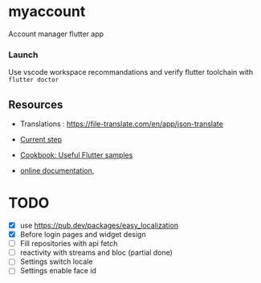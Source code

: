 # myaccount

Account manager flutter app

### Launch

Use vscode workspace recommandations and verify flutter toolchain with `flutter doctor`

## Resources

- Translations : https://file-translate.com/en/app/json-translate

- [Current step](https://bloclibrary.dev/#/flutterlogintutorial?id=authentication-bloc)

- [Cookbook: Useful Flutter samples](https://docs.flutter.dev/cookbook)


- [online documentation](https://docs.flutter.dev/), 

# TODO
- [x] use https://pub.dev/packages/easy_localization
- [x] Before login pages and widget design
- [ ] Fill repositories with api fetch
- [ ] reactivity with streams and bloc (partial done)
- [ ] Settings switch locale
- [ ] Settings enable face id
